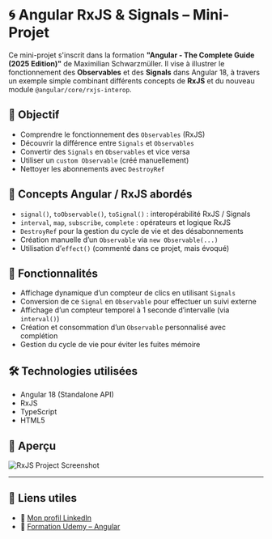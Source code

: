 
# 🌀 Angular RxJS & Signals – Mini-Projet

Ce mini-projet s'inscrit dans la formation **"Angular - The Complete Guide (2025 Edition)"** de Maximilian Schwarzmüller. Il vise à illustrer le fonctionnement des **Observables** et des **Signals** dans Angular 18, à travers un exemple simple combinant différents concepts de **RxJS** et du nouveau module `@angular/core/rxjs-interop`.

## 🎯 Objectif

- Comprendre le fonctionnement des `Observables` (RxJS)
- Découvrir la différence entre `Signals` et `Observables`
- Convertir des `Signals` en `Observables` et vice versa
- Utiliser un `custom Observable` (créé manuellement)
- Nettoyer les abonnements avec `DestroyRef`

## 🧠 Concepts Angular / RxJS abordés

- `signal()`, `toObservable()`, `toSignal()` : interopérabilité RxJS / Signals
- `interval`, `map`, `subscribe`, `complete` : opérateurs et logique RxJS
- `DestroyRef` pour la gestion du cycle de vie et des désabonnements
- Création manuelle d’un `Observable` via `new Observable(...)`
- Utilisation d’`effect()` (commenté dans ce projet, mais évoqué)

## 🧪 Fonctionnalités

- Affichage dynamique d’un compteur de clics en utilisant `Signals`
- Conversion de ce `Signal` en `Observable` pour effectuer un suivi externe
- Affichage d’un compteur temporel à 1 seconde d’intervalle (via `interval()`)
- Création et consommation d’un `Observable` personnalisé avec complétion
- Gestion du cycle de vie pour éviter les fuites mémoire

## 🛠️ Technologies utilisées

- Angular 18 (Standalone API)
- RxJS
- TypeScript
- HTML5

## 📸 Aperçu

![RxJS Project Screenshot](rxjs-logo.png)

---
## 🔗 Liens utiles
- 👤 [Mon profil LinkedIn](https://www.linkedin.com/in/kevin-maldonado-km)
- 📘 [Formation Udemy – Angular](https://www.udemy.com/course/the-complete-guide-to-angular-2/)
